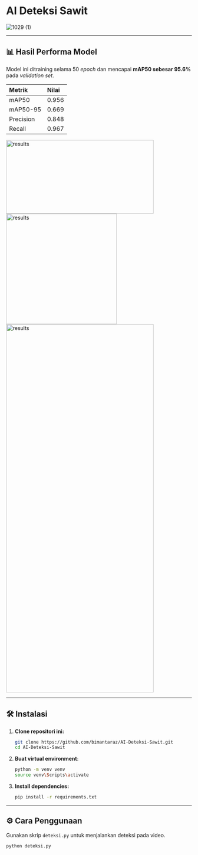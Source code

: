 # AI Deteksi Sawit

![1029 (1)](https://github.com/user-attachments/assets/4096c137-f075-42d1-9690-a5a1d3007df7)

---

## 📊 Hasil Performa Model

Model ini ditraining selama 50 *epoch* dan mencapai **mAP50 sebesar 95.6%** pada *validation set*.

| Metrik | Nilai |
| :--- | :--- |
| mAP50 | 0.956 |
| mAP50-95 | 0.669 |
| Precision | 0.848 |
| Recall | 0.967 |

<img width="400" height="200" alt="results" src="https://github.com/user-attachments/assets/2913aca4-f43f-4d66-af28-91975993bf53" />
<br>
<img width="300" height="300" alt="results" src="https://github.com/user-attachments/assets/8bfb8f7b-c64b-4c6d-b9a8-f9fd5d60d7d4" />
<br>
<img width="400" height="1000" alt="results" src="https://github.com/user-attachments/assets/73590b34-6c85-458f-92de-182b69c56a79" />

---

## 🛠️ Instalasi

1.  **Clone repositori ini:**
    ```bash
    git clone https://github.com/bimantaraz/AI-Deteksi-Sawit.git
    cd AI-Deteksi-Sawit
    ```

2.  **Buat virtual environment**:
    ```bash
    python -m venv venv
    source venv\Scripts\activate
    ```

3.  **Install dependencies:**
    ```bash
    pip install -r requirements.txt
    ```

---

## ⚙️ Cara Penggunaan

Gunakan skrip `deteksi.py` untuk menjalankan deteksi pada video.

```bash
python deteksi.py

